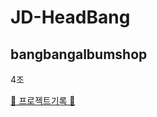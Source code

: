 # JD-HeadBang
## bangbangalbumshop
4조

[🎵 프로젝트기록 🎵](https://coffit23.notion.site/4-ee2b87cb0f0c47e1b4b149777cd8a229)
